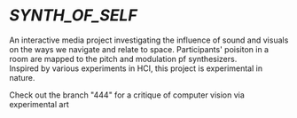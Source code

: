 # *SYNTH_OF_SELF*

An interactive media project investigating the influence of sound and visuals  
on the ways we navigate and relate to space.
Participants' poisiton in a room are mapped to the pitch and modulation
pf synthesizers.  
Inspired by various experiments in HCI, this project is experimental in nature.  

  
Check out the branch "444" for a critique of computer vision via experimental art

